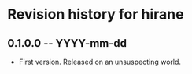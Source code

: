 # Revision history for hirane

## 0.1.0.0 -- YYYY-mm-dd

* First version. Released on an unsuspecting world.
